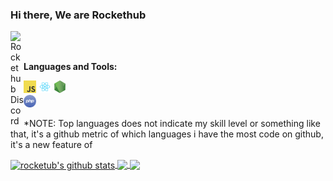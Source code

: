 ### Hi there, We are Rockethub

<a href="https://discord.gg/pFdWUSBgd9">
  <img align="left" alt="Rockethub Discord" width="21px" src="https://raw.githubusercontent.com/anuraghazra/anuraghazra/master/assets/discord-round.svg" />
</a>

<br />
<br />

**Languages and Tools:**  

<code><img height="20" src="https://raw.githubusercontent.com/github/explore/80688e429a7d4ef2fca1e82350fe8e3517d3494d/topics/javascript/javascript.png"></code>
<code><img height="20" src="https://raw.githubusercontent.com/github/explore/80688e429a7d4ef2fca1e82350fe8e3517d3494d/topics/react/react.png"></code>
<code><img height="20" src="https://raw.githubusercontent.com/github/explore/80688e429a7d4ef2fca1e82350fe8e3517d3494d/topics/nodejs/nodejs.png"></code>  
<code><img height="20" src="https://github.com/rockehub/rockehub/blob/84a14f8e0a33471383bdee0d38f5f3f542c981f1/assets/php.png"></code>  


<!--- 
  if you have forked this to use on your profile, 
  Change the `github-readme-stats.anuraghazra1.vercel.app` to `github-readme-stats.vercel.app` 
--->

<!-- Change the `github-readme-stats.anuraghazra1.vercel.app` to `github-readme-stats.vercel.app`  -->

*NOTE: Top languages does not indicate my skill level or something like that, it's a github metric of which languages i have the most code on github, it's a new feature of

<a href="https://rckthub.com/">
  <img align="center" src="https://github-readme-stats.anuraghazra1.vercel.app/api?username=rockehub&show_icons=true&include_all_commits=true&theme=material-palenight" alt="rocketub's github stats" />
</a>
<a href="https://rckthub.com/">
  <!-- Change the `github-readme-stats.anuraghazra1.vercel.app` to `github-readme-stats.vercel.app`  -->
  <img align="center" src="https://github-readme-stats.anuraghazra1.vercel.app/api/top-langs/?username=rockehub&layout=compact&theme=material-palenight" />
</a>

<a href="https://rckthub.com/">
  <!-- Change the `github-readme-stats.anuraghazra1.vercel.app` to `github-readme-stats.vercel.app`  -->
  <img align="center" src="https://github-readme-stats.anuraghazra1.vercel.app/api/pin/?username=rockehub&repo=Payments&theme=material-palenight" />
</a>    
